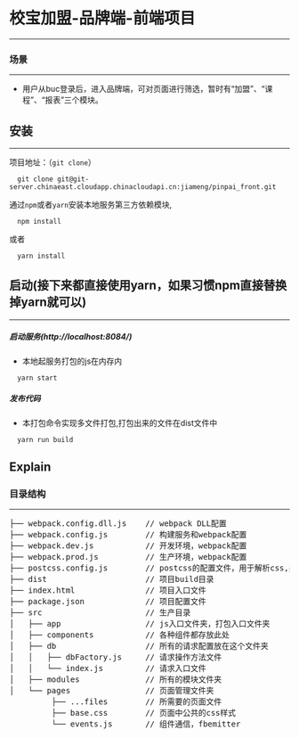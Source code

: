 # 校宝加盟-品牌端-前端项目
***

### 场景
***
* 用户从buc登录后，进入品牌端，可对页面进行筛选，暂时有“加盟”、“课程”、“报表”三个模块。

## 安装
***
项目地址：（`git clone`）
```shell
  git clone git@git-server.chinaeast.cloudapp.chinacloudapi.cn:jiameng/pinpai_front.git
```

通过`npm`或者`yarn`安装本地服务第三方依赖模块,
```shell
  npm install
```
或者
```shell
  yarn install
```

## 启动(接下来都直接使用yarn，如果习惯npm直接替换掉yarn就可以)
***
##### 启动服务(http://localhost:8084/)
  * 本地起服务打包的js在内存内
```
  yarn start
```

##### 发布代码
  * 本打包命令实现多文件打包,打包出来的文件在dist文件中
```
  yarn run build
```

## Explain

### 目录结构 ###
***
<pre>
├── webpack.config.dll.js    // webpack DLL配置
├── webpack.config.js        // 构建服务和webpack配置
├── webpack.dev.js           // 开发环境，webpack配置
├── webpack.prod.js          // 生产环境，webpack配置
├── postcss.config.js        // postcss的配置文件，用于解析css,并将前缀添加到CSS规则 
├── dist                     // 项目build目录
├── index.html               // 项目入口文件
├── package.json             // 项目配置文件
├── src                      // 生产目录
│   ├── app                  // js入口文件夹，打包入口文件夹
│   ├── components           // 各种组件都存放此处
│   ├── db                   // 所有的请求配置放在这个文件夹
│   │   ├── dbFactory.js     // 请求操作方法文件
│   │   └── index.js         // 请求入口文件
│   ├── modules              // 所有的模块文件夹
│   └── pages                // 页面管理文件夹
         ├── ...files        // 所需要的页面文件
         ├── base.css        // 页面中公共的css样式
         └── events.js       // 组件通信，fbemitter
</pre>